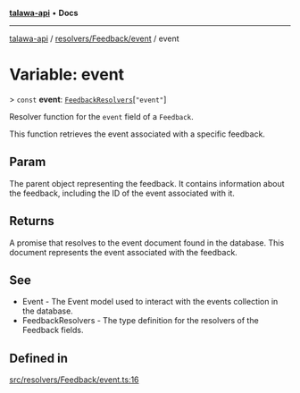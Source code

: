 [**talawa-api**](../../../../README.md) • **Docs**

***

[talawa-api](../../../../modules.md) / [resolvers/Feedback/event](../README.md) / event

# Variable: event

\> `const` **event**: [`FeedbackResolvers`](../../../../types/generatedGraphQLTypes/type-aliases/FeedbackResolvers.md)\[`"event"`\]

Resolver function for the `event` field of a `Feedback`.

This function retrieves the event associated with a specific feedback.

## Param

The parent object representing the feedback. It contains information about the feedback, including the ID of the event associated with it.

## Returns

A promise that resolves to the event document found in the database. This document represents the event associated with the feedback.

## See

 - Event - The Event model used to interact with the events collection in the database.
 - FeedbackResolvers - The type definition for the resolvers of the Feedback fields.

## Defined in

[src/resolvers/Feedback/event.ts:16](https://github.com/PalisadoesFoundation/talawa-api/blob/a6e7ac91b581c9109559657faf0f934f3eb41fe7/src/resolvers/Feedback/event.ts#L16)
